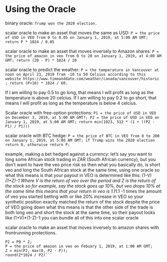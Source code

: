 Using the Oracle
=========


binary oracle: `Trump won the 2020 election.`

scalar oracle to make an asset that moves the same as USD: `P = the price of USD in VEO from 0 to 0.05 on January 1, 2019, at 5:00 AM GMT; return P * 1024 / 0.05`

scalar oracle to make an asset that moves inversely to Amazon shares:
`P = the price of amazon in veo from 0 to 20 on January 1, 2019, at 4:00 AM GMT; return (20 - P) * 1024 / 20`

scalar oracle to predict the weather: `P = the temperature in Vancouver at noon on April 23, 2019 from -10 to 50 Celsius according to this website https://www.timeanddate.com/weather/canada/vancouver/historic ; return (P+10) * 1024 / 60.`

If I am willing to pay 0.5 to go long, that means I will profit as long as the temperature is above 20 celcius. If I am willing to pay 0.2 to go short, that means I will profit as long as the temperature is below 4 celcius.

Scalar oracle with free-option protections:
`P1 = the price of USD in VEO on December 3, 2019, at 5:00 AM GMT?; P2 = the price of USD in VEO on January 1, 2019, at 5:00 AM GMT; return min(1023, 512 * (1 + ((P2 - P1) / P1)))`

scalar oracle with BTC hedge: `P = the price of BTC in VEO from 0 to 200 on January 1, 2019, at 5:00 AM GMT; if Trump wins the 2020 election return 0, otherwise return P;`


example, making a bet hedged against a currency:
let’s say you want to long some African stock trading in ZAR (South African currency), but you don’t want to have the veo price risk
so then what you basically do, is short veo and long the South African stock at the same time, using one oracle
so what this means is that your payout in VEO is determined like this: (1-V)*(1+Z)-1
Where V is the return of veo over the period and Z is the return of the stock
so for example, say the stock goes up 10%, but veo drops 10% at the same time
this means that your return in veo is 1.1*1.1 -1 times the amount of veo you started betting with
or like 20% increase in VEO
so your synthetic position exactly matched the return of the stock despite the price of VEO going down
what this means is that the other side of the trade is both long veo and short the stock at the same time, so their payout looks like (1+V)*(1-Z)-1
you can bundle all of this into one scalar oracle



scalar oracle to make an asset that moves inversely to amazon shares with frontrunning protections.
```P0 = the price of amazon in veo on January 1, 2019, at 7:00 AM GMT;
P2 = P0 * 2;
P = the price of amazon in veo on Febuary 1, 2019, at 1:00 AM GMT;
Z = min(P2, max(0, P2 - P));
round(Z*1024 / P2)```

